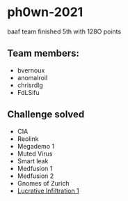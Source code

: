 # ph0wn-2021

baaf team finished 5th with 128O points

## Team members:

+ bvernoux
+ anomalroil
+ chrisrdlg
+ FdLSifu

## Challenge solved

+ CIA
+ Reolink
+ Megademo 1
+ Muted Virus
+ Smart leak
+ Medfusion 1
+ Medfusion 2
+ Gnomes of Zurich
+ [Lucrative Infiltration 1](https://github.com/0xbaaf/ph0wn-2021/tree/main/lucrative_1)
